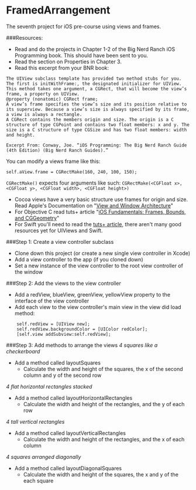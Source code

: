 FramedArrangement
=================

The seventh project for iOS pre-course using views and frames.

###Resources:
- Read and do the projects in Chapter 1-2 of the Big Nerd Ranch iOS Programming book. This should have been sent to you.
- Read the section on Properties in Chapter 3.
- Read this excerpt from your BNR book:
```
The UIView subclass template has provided two method stubs for you. The first is initWithFrame:, the designated initializer for UIView. This method takes one argument, a CGRect, that will become the view’s frame, a property on UIView.
@property (nonatomic) CGRect frame;
A view’s frame specifies the view’s size and its position relative to its superview. Because a view’s size is always specified by its frame, a view is always a rectangle.
A CGRect contains the members origin and size. The origin is a C structure of type CGPoint and contains two float members: x and y. The size is a C structure of type CGSize and has two float members: width and height.

Excerpt From: Conway, Joe. “iOS Programming: The Big Nerd Ranch Guide (4th Edition) (Big Nerd Ranch Guides).” 
```
You can modify a views frame like this:
```
self.aView.frame = CGRectMake(160, 240, 100, 150);
```
```CGRectMake()``` expects four arguments like such: ```CGRectMake(<CGFloat x>, <CGFloat y>, <CGFloat width>, <CGFloat height>)``` 
- Cocoa views have a very basic structure use frames for origin and size. Read Apple's Documentation on "[View and Window Architecture](https://developer.apple.com/library/ios/documentation/WindowsViews/Conceptual/ViewPG_iPhoneOS/WindowsandViews/WindowsandViews.html)"
- For Objective C read tuts+ article "[iOS Fundamentals: Frames, Bounds, and CGGeometry](http://code.tutsplus.com/tutorials/ios-fundamentals-frames-bounds-and-cggeometry--cms-21196)"
- For Swift you'll need to read the [tuts+ article](http://code.tutsplus.com/tutorials/ios-fundamentals-frames-bounds-and-cggeometry--cms-21196), there aren't many good resources yet for UIViews and Swift.

###Step 1: Create a view controller subclass
- Clone down this project (or create a new single view controller in Xcode)
- Add a view controller to the app (if you cloned down)
- Set a new instance of the view controller to the root view controller of the window

###Step 2: Add the views to the view controller
- Add a redView, blueView, greenView, yellowView property to the interface of the view controller
- Add each view to the view controller's main view in the view did load method:
```
    self.redView = [UIView new];
    self.redView.backgroundColor = [UIColor redColor];
    [self.view addSubview:self.redView];
```

###Step 3: Add methods to arrange the views
*4 squares like a checkerboard*  
- Add a method called layoutSquares
  - Calculate the width and height of the squares, the x of the second column and y of the second row

*4 flat horizontal rectangles stacked*  
- Add a method called layoutHorizontalRectangles
  - Calculate the width and height of the rectangles, and the y of each row

*4 tall vertical rectangles*  
- Add a method called layoutVerticalRectangles
  - Calculate the width and height of the rectangles, and the x of each column

*4 squares arranged diagonally*  
- Add a method called layoutDiagonalSquares
  - Calculate the width and height of the squares, the x and y of the each square
